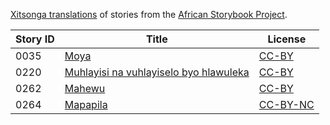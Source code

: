 [Xitsonga translations](http://my.africanstorybook.org/language/xitsonga) of stories from the [African Storybook Project](http://my.africanstorybook.org).

Story ID | Title | License
-------- | ----- | -------
0035 | [Moya](http://my.africanstorybook.org/stories/moya-0) | [CC-BY](https://creativecommons.org/licenses/by/4.0/)
0220 | [Muhlayisi na vuhlayiselo byo hlawuleka](http://my.africanstorybook.org/stories/muhlayisi-na-vuhlayiselo-byo-hlawuleka) | [CC-BY](https://creativecommons.org/licenses/by/4.0/)
0262 | [Mahewu](http://my.africanstorybook.org/stories/mahewu) | [CC-BY](https://creativecommons.org/licenses/by/4.0/)
0264 | [Mapapila](http://my.africanstorybook.org/stories/mapapila) | [CC-BY-NC](http://creativecommons.org/licenses/by-nc/3.0/)
